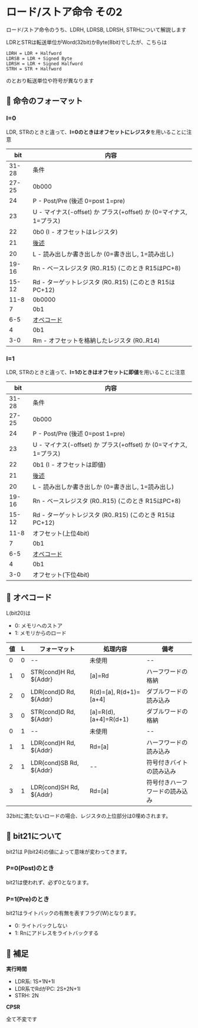 # ロード/ストア命令 その2

ロード/ストア命令のうち、LDRH, LDRSB, LDRSH, STRHについて解説します

LDRとSTRは転送単位がWord(32bit)かByte(8bit)でしたが、こちらは

```
LDRH = LDR + Halfword
LDRSB = LDR + Signed Byte
LDRSH = LDR + Signed Halfword
STRH = STR + Halfword
```

のとおり転送単位や符号が異なります

## 📜 命令のフォーマット

### I=0

LDR, STRのときと違って、**I=0のときはオフセットにレジスタ**を用いることに注意

 bit  |  内容
---- | ----
31-28 | 条件
27-25 | 0b000
24 | P - Post/Pre (後述 0=post 1=pre)
23 | U - マイナス(-offset) か プラス(+offset) か (0=マイナス, 1=プラス)
22 | 0b0 (I - オフセットはレジスタ)
21 | [後述](#-bit21について)
20 | L - 読み出しか書き出しか (0=書き出し, 1=読み出し)
19-16 | Rn - ベースレジスタ (R0..R15) (このとき R15はPC+8)
15-12 | Rd - ターゲットレジスタ (R0..R15) (このとき R15はPC+12)
11-8 | 0b0000
7 | 0b1
6-5 | [オペコード](#-オペコード)
4 | 0b1
3-0 | Rm - オフセットを格納したレジスタ (R0..R14)

### I=1

LDR, STRのときと違って、**I=1のときはオフセットに即値**を用いることに注意

 bit  |  内容
---- | ----
31-28 | 条件
27-25 | 0b000
24 | P - Post/Pre (後述 0=post 1=pre)
23 | U - マイナス(-offset) か プラス(+offset) か (0=マイナス, 1=プラス)
22 | 0b1 (I - オフセットは即値)
21 | [後述](#-bit21について)
20 | L - 読み出しか書き出しか (0=書き出し, 1=読み出し)
19-16 | Rn - ベースレジスタ (R0..R15) (このとき R15はPC+8)
15-12 | Rd - ターゲットレジスタ (R0..R15) (このとき R15はPC+12)
11-8 | オフセット(上位4bit)
7 | 0b1
6-5 | [オペコード](#-オペコード)
4 | 0b1
3-0 | オフセット(下位4bit)

## 🔴 オペコード

L(bit20)は

- 0: メモリへのストア
- 1: メモリからのロード

 値 | L | フォーマット | 処理内容 | 備考
---- | ---- | ---- | ---- | ----
0 | 0 | -- | 未使用 | --
1 | 0 | STR{cond}H  Rd, ${Addr} | \[a\]=Rd | ハーフワードの格納
2 | 0 | LDR{cond}D  Rd, ${Addr} | R(d)=\[a\], R(d+1)=\[a+4\] | ダブルワードの読み込み
3 | 0 | STR{cond}D  Rd, ${Addr} | \[a\]=R(d), \[a+4\]=R(d+1) | ダブルワードの格納
0 | 1 | -- | 未使用 | --
1 | 1 | LDR{cond}H  Rd, ${Addr} | Rd=\[a\] | ハーフワードの読み込み
2 | 1 | LDR{cond}SB  Rd, ${Addr} | -- | 符号付きバイトの読み込み
3 | 1 | LDR{cond}SH  Rd, ${Addr} | Rd=\[a\] | 符号付きハーフワードの読み込み

32bitに満たないロードの場合、レジスタの上位部分は0埋めされます。

## 🔴 bit21について

bit21は P(bit24)の値によって意味が変わってきます。

### P=0(Post)のとき

bit21は使われず、必ず0となります。

### P=1(Pre)のとき

bit21はライトバックの有無を表すフラグ(W)となります。

- 0: ライトバックしない
- 1: Rnにアドレスをライトバックする

## 🔎 補足

**実行時間**

- LDR系: 1S+1N+1I
- LDR系でRdがPC: 2S+2N+1I
- STRH: 2N

**CPSR**

全て不変です
